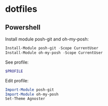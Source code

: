 # dotfiles



## Powershell

Install module posh-git and oh-my-posh:

```powershell
Install-Module posh-git -Scope CurrentUser
Install-Module oh-my-posh -Scope CurrentUser
```

See profile:

```powershell
$PROFILE
```

Edit profile:

```powershell
Import-Module posh-git
Import-Module oh-my-posh
Set-Theme Agnoster
```

